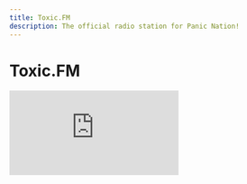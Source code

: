 ```yaml
---
title: Toxic.FM
description: The official radio station for Panic Nation!
---
```


# Toxic.FM

<iframe
  src="https://a12.asurahosting.com/public/panic_nation/embed"
  frameBorder="0"
  style={{ width: '100%', minHeight: '150px', border: 0 }}
  allowTransparency
/>

# REQUESTS
<iframe
  src="https://a12.asurahosting.com/public/panic_nation/embed-requests"
  frameBorder="0"
  style={{ width: '100%', minHeight: '300px', border: 0 }}
  allowTransparency
/>

# HISTORY
<iframe
  src="https://a12.asurahosting.com/public/panic_nation/history"
  frameBorder="0"
  style={{ width: '100%', minHeight: '300px', border: 0 }}
  allowTransparency
/>

# Toxic.FM Chat
<iframe src="/chat.html" width="100%" height="540" frameborder="0"></iframe>

